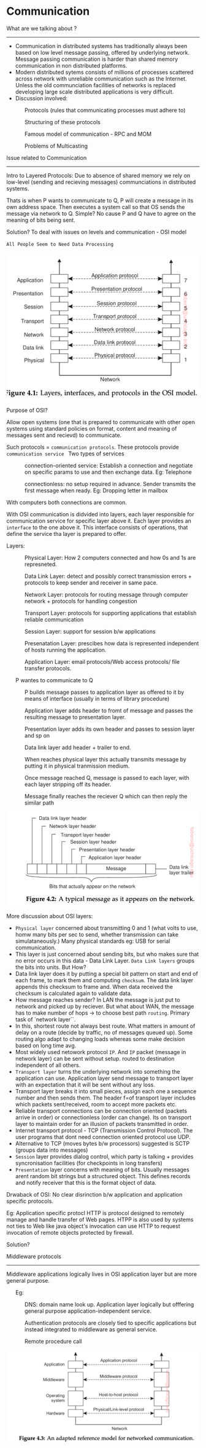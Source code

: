 # Communication

What are we talking about ?
<hr>

- Communication in distributed systems has traditionally always been based on low level message passing, offered by underlying network. Message passing communication is harder than shared memory communication in non distributed platforms.
- Modern distributed sytems consists of millions of processes scattered across network with unreliable communication such as the Internet. Unless the old communciation facilities of networks is replaced developing large scale distributed applications is very difficult.
- Discussion involved: 
<ol>
    <ul> Protocols (rules that communicating processes must adhere to) </ul>
    <ul> Structuring of these protocols </ul>
    <ul> Famous model of communication - RPC and MOM </ul>
    <ul> Problems of Multicasting </ul>
</ol>

Issue related to Communication
<hr>

Intro to Layered Protocols: Due to absence of shared memory we rely on low-level (sending and recieving messages) communciations in distributed systems.

Thats is when P wants to communicate to Q, P will create a message in its own address space. Then executes a system call so that OS sends the message via network to Q. 
Simple? No cause P and Q have to agree on the meaning of bits being sent.

Solution?
To deal with issues on levels and communication - OSI model

`All People Seem to Need Data Processing`

![osi](img/1osi.png)

Purpose of OSI?

Allow open systems (one that is prepared to communicate with other open systems using standard policies on format, content and meaning of messages sent and recievd) to communicate. 

Such protocols = `communication protocols`. These protocols provide  `communication service ` Two types of services 
<ol>
    <ul>connection-oriented service: Establish a connection and negotiate on specific params to use and then exchange data. Eg: Telephone</ul>
    <ul>connectionless: no setup required in advance. Sender transmits the first message when ready. Eg: Dropping letter in mailbox</ul>
</ol>
With computers both connections are common.

With OSI communication is didvided into layers, each layer responsible for communication service for specific layer above it. Each layer provides an `interface` to the one above it. This interface consists of operations, that define the service tha layer is prepared to offer. 

Layers:

<ol>
    <ul>Physical Layer: How 2 computers connected and how 0s and 1s are represneted.</ul>
    <ul>Data Link Layer: detect and possibly correct transmission errors + protocols to keep sender and receiver in same pace. </ul>
    <ul>Network Layer: protocols for routing message through computer network + protocols for handling congestion </ul>
    <ul>Transport Layer: protocols for supporting applications that establish reliable communication</ul>
    <ul>Session Layer: support for session b/w applications </ul>
    <ul>Presenatation Layer: prescibes how data is represented independent of hosts running the application. </ul>
    <ul>Application Layer: email protocols/Web access protocols/ file transfer protocols.</ul>
</ol>

<ol> P wantes to communicate to Q
    <ul> P builds message passes to application layer as offered to it by means of interface (usually in terms of library procedure)
    </ul>
    <ul> Application layer adds header to fromt of message and passes the resulting message to presentation layer.
    </ul>
    <ul>Presentation layer adds its own header and passes to session layer and sp on</ul>
    <ul>Data link layer add header + trailer to end. </ul>
    <ul>When reaches physical layer this actually transmits message by putting it in physical tranmission medium. </ul>
    <ul>Once message reached Q, message is passed to each layer, with each layer stripping off its header. </ul>
    <ul> Message finally reaches the reciever Q which can then reply the similar path</ul>

</ol>

![osi](./img/2ios.png)

More discussion about OSI layers:

- `Physical layer` concerned about transmitting 0 and 1 (what volts to use, homw many bits per sec to send, whether transmission can take simulataneously.) Many physical standards eg: USB for serial communication. 
- This layer is just concerned about sending bits, but who makes sure that no error occurs in this data - Data Link Layer. `Data Link layers` groups the bits into units. But How?
- Data link layer does it by putting a special bit pattern on start and end of each frame, to mark them and computing `checksum`. The data link layer appends this checksum to frame and. When data received the checksum is calculated again to validate data.
- How message reaches sender? In LAN the message is just put to network and picked up by reciever. But what about WAN, the message has to make number of hops -> to choose best path `routing`. Primary task of `network layer``.
- In this, shortest route not always best route. What matters in amount of delay on a route (decide by traffic, no of messages queued up). Some routing algo adapt to changing loads whereas some make decision based on long time avg. 
- Most widely used netowork protocol `IP`. And `IP` packet (message in network layer) can be sent without setup. routed to destination independent of all others.
- `Transport layer` turns the underlying network into something the application can use. Application layer send message to transport layer with an expectation that it will be sent without any loss.
-  Transport layer breaks it into small pieces, assign each one a sequence number and then sends them. The header f=of transport layer includes which packets sent/received, room to accept more packets etc.
-  Reliable transport connections can be connection oriented (packets arrive in order) or connectionless (order can change). Its on transport layer to maintain order for an illusion of packets transmitted in order.
-  Internet transport protocol - TCP (Transmission Control Protocol). The user programs that dont need connection oriented protocol use UDP.
-  Alternative to TCP (moves bytes b/w processors) suggested is SCTP (groups data into messages)
-  `Session` layer provides dialog control, which party is talking + provides syncronisation facilities (for checkpoints in long transfers)
-  `Presentation` layer concerns with meaning of bits. Usually messages arent random bit strings but a structured object. This defines records and notify receiver that this is the format object of data.

Drwaback of OSI:
No clear disrinction b/w application and application specific protocols.

Eg: Application specific protocl HTTP is protocol designed to remotely manage and handle transfer of Web pages. HTPP is also used by systems not ties to Web like java object's invocation can use HTTP to request invocation of remote objects protected by firewall.

Solution?

Middleware protocols
<hr>

Middleware applications logically lives in OSI application layer but are more general purpose.
<ol> Eg:
    <ul>DNS: domain name look up. Application layer logically but offfering general purpose application-independent service.</ul>
    <ul>Authentication protocols are closely tied to specific applications but instead integrated to middleware as general service.</ul>
    <ul> Remote procedure call</ul>
    <ul></ul>
</ol>

![middleware](./img/3middleware.png)

